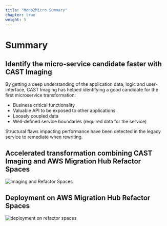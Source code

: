 ```yaml
---
title: "Mono2Micro Summary"
chapter: true
weight: 5
---
```


# Summary  

## Identify the micro-service candidate faster with CAST Imaging 

By getting a deep understanding of the application data, logic and user-interface, CAST Imaging has helped identifying a good candidate for the first microservice transformation:  
- Business critical functionality 
- Valuable API to be exposed to other applications 
- Loosely coupled data 
- Well-defined service boundaries (required data for the service) 

Structural flaws impacting performance have been detected in the legacy service to remediate when rewriting. 

## Accelerated transformation combining CAST Imaging and AWS Migration Hub Refactor Spaces 

![Imaging and Refactor Spaces](/images/M2M_22.png)

## Deployment on AWS Migration Hub Refactor Spaces 

![deployment on refactor spaces](/images/M2M_23.png)